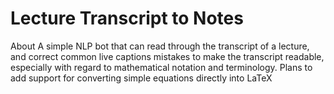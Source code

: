 # Lecture Transcript to Notes

About
A simple NLP bot that can read through the transcript of a lecture, and correct common live captions mistakes to make the transcript readable, especially with regard to mathematical notation and terminology. Plans to add support for converting simple equations directly into LaTeX
